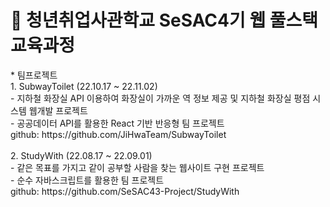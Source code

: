 # 🌱 청년취업사관학교 SeSAC4기 웹 풀스택 교육과정

<div>
* 팀프로젝트<br/>
    1. SubwayToilet (22.10.17 ~ 22.11.02)<br/>
    - 지하철 화장실 API 이용하여 화장실이 가까운 역 정보 제공 및 지하철 화장실 평점 시스템 웹개발 프로젝트<br/>
    - 공공데이터 API를 활용한 React 기반 반응형 팀 프로젝트<br/>
    github: https://github.com/JiHwaTeam/SubwayToilet<br/>
    <br/>
    2. StudyWith (22.08.17 ~ 22.09.01)<br/>
    - 같은 목표를 가지고 같이 공부할 사람을 찾는 웹사이트 구현 프로젝트<br/>
    - 순수 자바스크립트를 활용한 팀 프로젝트<br/>
    github: https://github.com/SeSAC43-Project/StudyWith
</div>    